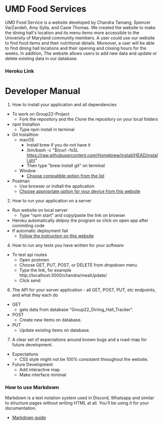 # UMD Food Services
UMD Food Service is a website developed by Chandra Tamang, Spencer VarZandeh, Amy Sylla, and Casie Thomas. We created the website to make the dining hall's location and its menu items more accessible to the University of Maryland community members. A user could use our website to find food items and their nutritional details. Moreover, a user will be able to find dining hall locations and their opening and closing hours for the weeks. In addition, The website allows users to add new data and update or delete existing data in our database.

### Heroku Link

# Developer Manual
1. How to install your application and all dependencies
  - To work on Group22-Project
    - Fork the repository and the Clone the repository on your local folders
  - npm Installion
    - Type npm install in terminal
  - Git Installtion
    - macOS
      - Install brew if you do not have it
      - /bin/bash -c "$(curl -fsSL https://raw.githubusercontent.com/Homebrew/install/HEAD/install.sh)"
      - Then type "brew install git" on terminal
    - Window
      - [Choose compatible option from the list](https://git-scm.com/download/win)
  - Postman
    - Use browser or indtall the application
    - [Choose appropriate option for your device from this website](https://www.postman.com/downloads/)
2. How to run your application on a server
  - Run website on local server
    - Type "npm start" and copy/paste the link on browser
  - Heroku automatically delpoy the program so click on open app after commiting code
  - If automatic deployment fail
    - [Follow the instruction on this website](https://devcenter.heroku.com/articles/heroku-cli)
4. How to run any tests you have written for your software
  - To test api routes
    - Open postmen
    - Choose GET, PUT, POST, or DELETE from dropdown menu
    - Type the link, for example http://localhost:3000/chandra/mealUpdate/
    - Click send
6. The API for your server application - all GET, POST, PUT, etc endpoints, and what they each do
  - GET
    - gets data from database "Group22_Dining_Hall_Tracker".
  - POST
    - Create new items on database.
  - PUT
    - Update existing items on database.
7. A clear set of expectations around known bugs and a road-map for future development.
  - Expectations
    - CSS style might not be 100% consistent throughout the website.
  - Future Development
    - Add interactive map
    - Make interface minimal

### How to use Markdown
Markdown is a text notation system used in Discord, Whatsapp and similar to structure pages without writing HTML at all. You'll be using it for your documentation.
* [Markdown guide](https://www.markdownguide.org/cheat-sheet/)
